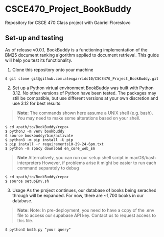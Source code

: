# CSCE470_Project_BookBuddy
Repository for CSCE 470 Class project with Gabriel Floreslovo

## Set-up and testing
As of release v0.0.1, BookBuddy is a functioning implementation of the BM25 document ranking algorithm applied to document retrieval. This guide will help you test its functionality. 

1. Clone this repository onto your machine
```console
$ git clone git@github.com:alexgarrido10/CSCE470_Project_BookBuddy.git
```

2. Set up a Python virtual environment
BookBuddy was built with Python 3.12. No other versions of Python have been tested. The packages may still be compatible, but use different versions at your own discretion and use 3.12 for best results.
> **Note:** The commands shown here assume a UNIX shell (e.g. bash). You may need to make some alterations based on your shell.
```console
$ cd <path/to/BookBuddy/repo>
$ python3 -m venv bookbuddy
$ source bookbuddy/bin/activate
$ python3 -m pip install -U pip
$ pip install -r requirements10-29-24-6pm.txt
$ python -m spacy download en_core_web_sm
```
> **Note** 
Alternatively, you can run our setup shell script in macOS/bash interpreters
However, if problems arise it might be easier to run each command separately to debug
```console
$ cd <path/to/BookBuddy/repo>
$ source setupEnv.sh
```

3. Usage
As the project continues, our database of books being serached through will be expanded. For now, there are ~1,700 books in our database. 
> **Note:** Note: In pre-deployment, you need to have a copy of the .env file to access our supabase API key. Contact us to request access to this file.
```console
$ python3 bm25.py "your query"
```